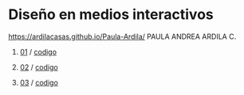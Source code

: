 # Diseño en medios interactivos
https://ardilacasas.github.io/Paula-Ardila/
PAULA ANDREA ARDILA C.
1. [01](https://ardilacasas.github.io/Paula-Ardila/01/) / 
[codigo](https://github.com/ardilacasas/Paula-Ardila/blob/master/01/sketch.js)
2. [02](https://ardilacasas.github.io/Paula-Ardila/02/) /
[codigo](https://github.com/ardilacasas/Paula-Ardila/blob/master/02/sketch.js)

3. [03](https://ardilacasas.github.io/Paula-Ardila/03/) /
[codigo](https://github.com/ardilacasas/Paula-Ardila/blob/master/03/sketch.js)
